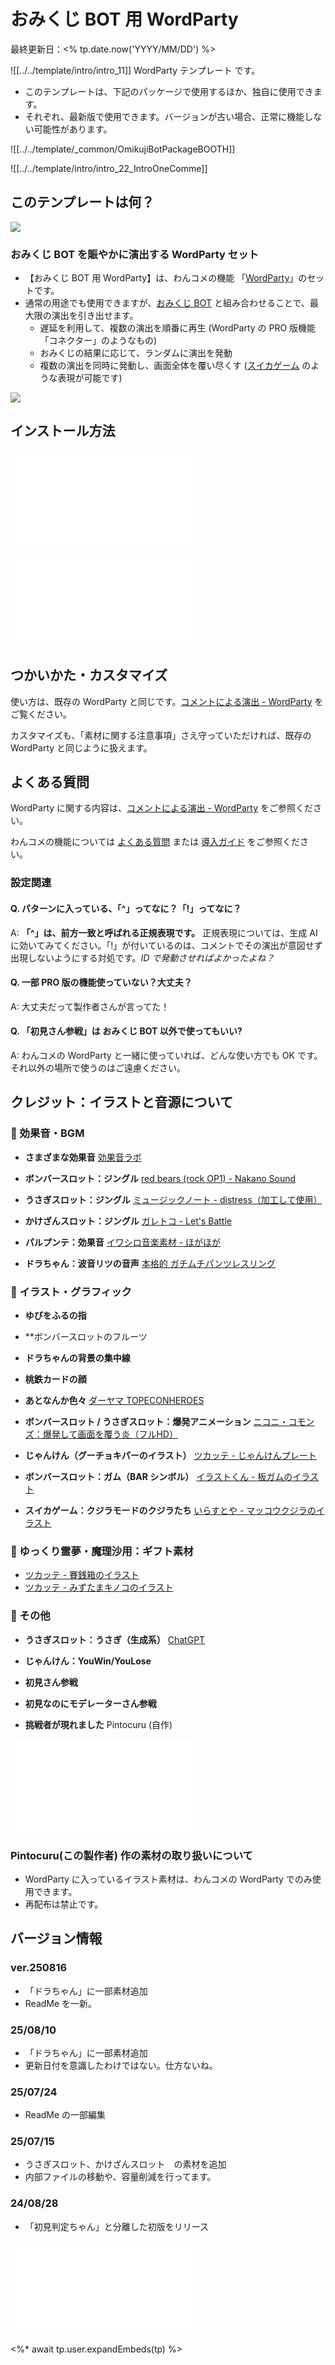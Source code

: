 # おみくじ BOT 用 WordParty

最終更新日：<% tp.date.now('YYYY/MM/DD') %>

![[../../template/intro/intro_11]] WordParty テンプレート です。

- このテンプレートは、下記のパッケージで使用するほか、独自に使用できます。
- それぞれ、最新版で使用できます。バージョンが古い場合、正常に機能しない可能性があります。

![[../../template/_common/OmikujiBotPackageBOOTH]]

![[../../template/intro/intro_22_IntroOneComme]]

## このテンプレートは何？

![](images/240824_01.jpg)

### おみくじ BOT を賑やかに演出する WordParty セット

- 【おみくじ BOT 用 WordParty】は、わんコメの機能 「[WordParty](https://onecomme.com/docs/feature/wordparty)」のセットです。
- 通常の用途でも使用できますが、[おみくじ BOT](app://obsidian.md/OmikujiBot/README.md) と組み合わせることで、最大限の演出を引き出せます。
	- 遅延を利用して、複数の演出を順番に再生 (WordParty の PRO 版機能「コネクター」のようなもの)
	- おみくじの結果に応じて、ランダムに演出を発動
	- 複数の演出を同時に発動し、画面全体を覆い尽くす ([スイカゲーム](https://suikagame.jp/) のような表現が可能です)

![](images/1-2.avif)

## インストール方法

![Installation_41_GotoTemplate](../../template/installation/Installation_41_GotoTemplate.md)

![Installation_32_AddWordParty](../../template/installation/Installation_32_AddWordParty.md)

## つかいかた・カスタマイズ

使い方は、既存の WordParty と同じです。[コメントによる演出 - WordParty](https://onecomme.com/docs/feature/wordparty) をご覧ください。

カスタマイズも、「素材に関する注意事項」さえ守っていただければ、既存の WordParty と同じように扱えます。

## よくある質問

WordParty に関する内容は、[コメントによる演出 - WordParty](https://onecomme.com/docs/feature/wordparty) をご参照ください。

わんコメの機能については [よくある質問](https://onecomme.com/docs/faq) または [導入ガイド](https://onecomme.com/docs/guide) をご参照ください。

### 設定関連

#### Q. パターンに入っている、「^」ってなに？「!」ってなに？

A: **「^」は、前方一致と呼ばれる正規表現です。** 正規表現については、生成 AI に効いてみてください。「!」が付いているのは、コメントでその演出が意図せず出現しないようにする対処です。*ID で発動させればよかったよね？*

#### Q. 一部 PRO 版の機能使っていない？大丈夫？

A: 大丈夫だって製作者さんが言ってた！

#### Q. 「初見さん参戦」は おみくじ BOT 以外で使ってもいい?

A: わんコメの WordParty と一緒に使っていれば、どんな使い方でも OK です。それ以外の場所で使うのはご遠慮ください。

## クレジット：イラストと音源について

### 🎵 効果音・BGM

- **さまざまな効果音**
  [効果音ラボ](https://soundeffect-lab.info/)

- **ボンバースロット：ジングル**
  [red bears (rock OP1) - Nakano Sound](https://www.nakano-sound.com/free/rock.html)

- **うさぎスロット：ジングル**
  [ミュージックノート - distress（加工して使用）](https://www.music-note.jp/bgm/short.html)

- **かけざんスロット：ジングル**
  [ガレトコ - Let's Battle](https://garetoco.com/material/2/)

- **パルプンテ：効果音**
  [イワシロ音楽素材 - ほがほが](https://iwashiro-sounds.work/bgm/iwashiro_se2/)

- **ドラちゃん：波音リツの音声**
  [本格的 ガチムチパンツレスリング](https://www.nicovideo.jp/watch/sm1175788)

### 🎨 イラスト・グラフィック

- **ゆびをふるの指**
- **ボンバースロットのフルーツ
- **ドラちゃんの背景の集中線**
- **桃鉄カードの顔**
- **あとなんか色々**
  [ダーヤマ TOPECONHEROES](https://twitter.com/topeconheroes)

- **ボンバースロット / うさぎスロット：爆発アニメーション**
  [ニコニ・コモンズ：爆発して画面を覆う炎（フルHD）](https://commons.nicovideo.jp/works/nc121868)

- **じゃんけん（グーチョキパーのイラスト）**
  [ツカッテ - じゃんけんプレート](https://tsukatte.com/rock-paper-scissors_plate/)

- **ボンバースロット：ガム（BAR シンボル）**
  [イラストくん - 板ガムのイラスト](https://illustkun.com/07358-20230417-b/)

- **スイカゲーム：クジラモードのクジラたち**
  [いらすとや - マッコウクジラのイラスト](https://www.irasutoya.com/2013/07/blog-post_6885.html)

### 🎁 ゆっくり霊夢・魔理沙用：ギフト素材

- [ツカッテ - 賽銭箱のイラスト](https://tsukatte.com/saisenbako/)
- [ツカッテ - みずたまキノコのイラスト](https://tsukatte.com/mushroom-polka-dots/)

### 🤖 その他

- **うさぎスロット：うさぎ（生成系）**
  [ChatGPT](https://chatgpt.com/)

- **じゃんけん：YouWin/YouLose**
- **初見さん参戦**
- **初見なのにモデレーターさん参戦**
- **挑戦者が現れました**
  Pintocuru (自作)

![](../../template/credits/credits_11_sozai.md)

### Pintocuru(この製作者) 作の素材の取り扱いについて

- WordParty に入っているイラスト素材は、わんコメの WordParty でのみ使用できます。
- 再配布は禁止です。

## バージョン情報

### ver.250816

- 「ドラちゃん」に一部素材追加
- ReadMe を一新。

### 25/08/10

- 「ドラちゃん」に一部素材追加
- 更新日付を意識したわけではない。仕方ないね。

### 25/07/24

- ReadMe の一部編集

### 25/07/15

- うさぎスロット、かけざんスロット　の素材を追加
- 内部ファイルの移動や、容量削減を行ってます。

### 24/08/28

- 「初見判定ちゃん」と分離した初版をリリース

![credits_99_sesupin](../../template/credits/credits_99_sesupin.md)

<%* await tp.user.expandEmbeds(tp) %>